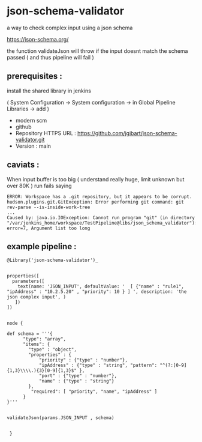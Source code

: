 # json-schema-validator

a way to check complex input using a json schema

https://json-schema.org/

the function validateJson will throw if the input doesnt match the schema passed ( and thus pipeline will fail )

## prerequisites : 

install the shared library in jenkins

( System Configuration -> System configuration -> in Global Pipeline Libraries -> add )

- modern scm
- github
- Repository HTTPS URL  : https://github.com/jgibart/json-schema-validator.git
- Version : main


## caviats : 

When input buffer is too big ( understand really huge, limit unknown but over  80K ) run fails saying
```
ERROR: Workspace has a .git repository, but it appears to be corrupt.
hudson.plugins.git.GitException: Error performing git command: git rev-parse --is-inside-work-tree
...
Caused by: java.io.IOException: Cannot run program "git" (in directory "/var/jenkins_home/workspace/TestPipeline@libs/json_schema_validator"): error=7, Argument list too long
```


## example pipeline : 

```
@Library('json-schema-validator')_
 

properties([
  parameters([
    text(name: 'JSON_INPUT', defaultValue: '  [ {"name" : "rule1", "ipAddress" : "10.2.5.20" , "priority": 10 } ] ', description: 'the json complex input', )
   ])
])

  
node {
    
def schema = '''{
      "type": "array",
      "items": {
        "type" : "object",
        "properties" : {
            "priority" : {"type" : "number"},
            "ipAddress" : {"type" : "string", "pattern": "^(?:[0-9]{1,3}\\\\.){3}[0-9]{1,3}$" },
            "port" : {"type" : "number"},
            "name" : {"type" : "string"}
        },
         "required": [ "priority", "name", "ipAddress" ]
      }
}'''

 
validateJson(params.JSON_INPUT , schema)


 }

```

